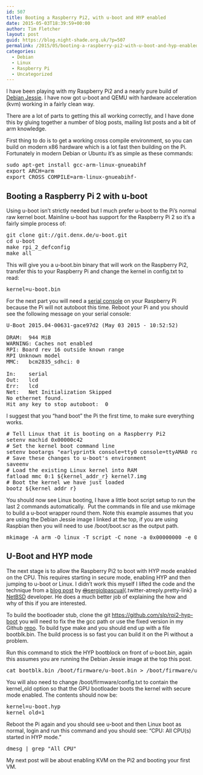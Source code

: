 ```yaml
---
id: 507
title: Booting a Raspberry Pi2, with u-boot and HYP enabled
date: 2015-05-03T18:39:59+00:00
author: Tim Fletcher
layout: post
guid: https://blog.night-shade.org.uk/?p=507
permalink: /2015/05/booting-a-raspberry-pi2-with-u-boot-and-hyp-enabled/
categories:
  - Debian
  - Linux
  - Raspberry Pi
  - Uncategorized
---
```

I have been playing with my Raspberry Pi2 and a nearly pure build of [Debian Jessie](https://www.collabora.com/about-us/blog/2015/02/03/debian-jessie-on-raspberry-pi-2/). I have now got u-boot and QEMU with hardware acceleration (kvm) working in a fairly clean way.

There are a lot of parts to getting this all working correctly, and I have done this by gluing together a number of blog posts, mailing list posts and a bit of arm knowledge.

First thing to do is to get a working cross compile environment, so you can build on modern x86 hardware which is a lot fast then building on the Pi. Fortunately in modern Debian or Ubuntu it&#8217;s as simple as these commands:

<pre>sudo apt-get install gcc-arm-linux-gnueabihf
export ARCH=arm
export CROSS_COMPILE=arm-linux-gnueabihf-</pre>

## Booting a Raspberry Pi 2 with u-boot

Using u-boot isn&#8217;t strictly needed but I much prefer u-boot to the Pi&#8217;s normal raw kernel boot. Mainline u-boot has support for the Raspberry Pi 2 so it&#8217;s a fairly simple process of:

<pre>git clone git://git.denx.de/u-boot.git
cd u-boot
make rpi_2_defconfig
make all</pre>

This will give you a u-boot.bin binary that will work on the Raspberry Pi2, transfer this to your Raspberry Pi and change the kernel in config.txt to read:

<pre>kernel=u-boot.bin</pre>

For the next part you will need a [serial console](http://elinux.org/RPi_Serial_Connection) on your Raspberry Pi because the Pi will not autoboot this time. Reboot your Pi and you should see the following message on your serial console:

<pre>U-Boot 2015.04-00631-gace97d2 (May 03 2015 - 10:52:52)

DRAM:  944 MiB
WARNING: Caches not enabled
RPI: Board rev 16 outside known range
RPI Unknown model
MMC:   bcm2835_sdhci: 0

In:    serial
Out:   lcd
Err:   lcd
Net:   Net Initialization Skipped
No ethernet found.
Hit any key to stop autoboot:  0</pre>

I suggest that you &#8220;hand boot&#8221; the Pi the first time, to make sure everything works.

<pre># Tell Linux that it is booting on a Raspberry Pi2
setenv machid 0x00000c42
# Set the kernel boot command line
setenv bootargs "earlyprintk console=tty0 console=ttyAMA0 root=/dev/mmcblk0p2 rootfstype=ext4 rootwait noinitrd"
# Save these changes to u-boot's environment
saveenv
# Load the existing Linux kernel into RAM
fatload mmc 0:1 ${kernel_addr_r} kernel7.img
# Boot the kernel we have just loaded
bootz ${kernel_addr_r}</pre>

You should now see Linux booting, I have a little boot script setup to run the last 2 commands automatically.  Put the commands in file and use mkimage to build a u-boot wrapper round them. Note this example assumes that you are using the Debian Jessie image I linked at the top, if you are using Raspbian then you will need to use /boot/boot.scr as the output path.

<pre>mkimage -A arm -O linux -T script -C none -a 0x00000000 -e 0x00000000 -n "RPi2 Boot Script" -d /path/to/script /boot/firmware/boot.scr</pre>

## U-Boot and HYP mode

The next stage is to allow the Raspberry Pi2 to boot with HYP mode enabled on the CPU. This requires starting in secure mode, enabling HYP and then jumping to u-boot or Linux. I didn&#8217;t work this myself I lifted the code and the technique from a [blog post](http://blog.flexvdi.es/2015/02/25/enabling-hyp-mode-on-the-raspberry-pi-2/) by [<s>@</s>sergiolpascual](https://twitter.com/sergiolpascual){.twitter-atreply.pretty-link} a [NetBSD](http://www.netbsd.org/) developer. He does a much better job of explaining the how and why of this if you are interested.

To build the bootloader stub, clone the git <https://github.com/slp/rpi2-hyp-boot> you will need to fix the the gcc path or use the fixed version in my Github [repo](https://github.com/TimJDFletcher/rpi2-hyp-boot). To build type make and you should end up with a file bootblk.bin. The build process is so fast you can build it on the Pi without a problem.

Run this command to stick the HYP bootblock on front of u-boot.bin, again this assumes you are running the Debian Jessie image at the top this post.

<pre>cat bootblk.bin /boot/firmware/u-boot.bin &gt; /boot/firmware/u-boot.hyp</pre>

You will also need to change /boot/firmware/config.txt to contain the kernel_old option so that the GPU bootloader boots the kernel with secure mode enabled. The contents should now be:

<pre>kernel=u-boot.hyp
kernel_old=1</pre>

Reboot the Pi again and you should see u-boot and then Linux boot as normal, login and run this command and you should see: &#8220;CPU: All CPU(s) started in HYP mode.&#8221;

<pre>dmesg | grep "All CPU"</pre>

My next post will be about enabling KVM on the Pi2 and booting your first VM.